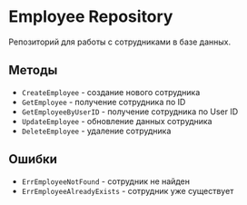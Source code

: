 # Employee Repository

Репозиторий для работы с сотрудниками в базе данных.

## Методы

- `CreateEmployee` - создание нового сотрудника
- `GetEmployee` - получение сотрудника по ID
- `GetEmployeeByUserID` - получение сотрудника по User ID
- `UpdateEmployee` - обновление данных сотрудника
- `DeleteEmployee` - удаление сотрудника

## Ошибки

- `ErrEmployeeNotFound` - сотрудник не найден
- `ErrEmployeeAlreadyExists` - сотрудник уже существует

